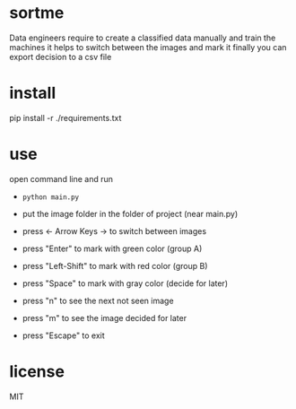 # sortme
Data engineers require to create a classified data manually and train the machines
it helps to switch between the images and mark it
finally you can export decision to a csv file 

# install

pip install -r ./requirements.txt


# use
open command line and run  
* `python main.py`

* put the image folder in the folder of project (near main.py)

* press <- Arrow Keys  -> to switch between images
* press "Enter" to mark with green color (group A)
* press "Left-Shift" to mark with red color (group B)
* press "Space" to mark with gray color (decide for later)
* press "n" to see the next not seen image
* press "m" to see the image decided for later
* press "Escape" to exit
# license 
MIT